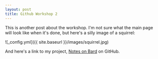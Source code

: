 ```yaml
---
layout: post
title: Github Workshop 2
---
```


This is another post about the workshop.
I'm not sure what the main page will look like when it's done, but here's a silly image of a squirrel:

![_config.yml]({{ site.baseurl }}/images/squirrel.jpg)

And here's a link to my project, [Notes on Bard](https://github.com/nealde/Notes-on-Bard) on GitHub.